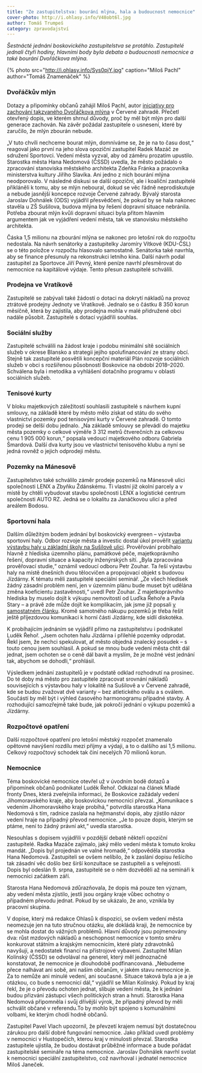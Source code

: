 ```yaml
---
title: "Ze zastupitelstva: bourání mlýna, hala a budoucnost nemocnice"
cover-photo: http://i.ohlasy.info/V48obt6l.jpg
author: Tomáš Trumpeš
category: zpravodajství
---
```


*Šestnácté jednání boskovického zastupitelstva se protáhlo. Zastupitelé jednali čtyři hodiny, hlavními body byla debata o budoucnosti nemocnice a také bourání Dvořáčkova mlýna.*

{% photo src="http://i.ohlasy.info/Sys0pjY.jpg" caption="Miloš Pachl" author="Tomáš Znamenáček" %}

### Dvořáčkův mlýn

Dotazy a připomínky občanů zahájil Miloš Pachl, autor [iniciativy pro zachování takzvaného Dvořáčkova mlýna](http://www.ohlasy.info/clanky/2017/09/dvorackuv-mlyn.html) v Červené zahradě. Přečetl otevřený dopis, ve kterém shrnul důvody, proč by měl být mlýn pro další generace zachován. Na závěr požádal zastupitele o usnesení, které by zaručilo, že mlýn zbourán nebude.

„V tuto chvíli nechceme bourat mlýn, domníváme se, že je na to času dost,“ reagoval jako první na jeho slova opoziční zastupitel Radek Mazáč ze sdružení Sportovci. Vedení města vyzval, aby od záměru prozatím upustilo. Starostka města Hana Nedomová (ČSSD) uvedla, že město požádalo o zpracování stanoviska městského architekta Zdeňka Fránka a pracovníka ministerstva kultury Jiřího Slavíka. Ani jedno z nich bourání mlýna neodporovalo. V následné diskusi se další opoziční, ale i koaliční zastupitelé přikláněli k tomu, aby se mlýn neboural, dokud se věc řádně neprodiskutuje a nebude jasnější koncepce rozvoje Červené zahrady. Bývalý starosta Jaroslav Dohnálek (ODS) vyjádřil přesvědčení, že pokud by se hala nakonec stavěla u ZŠ Sušilova, budova mlýna by řešení dopravní situace nebránila. Potřeba zbourat mlýn kvůli dopravní situaci byla přitom hlavním argumentem jak ve vyjádření vedení města, tak ve stanovisku městského architekta.

Čáska 1,5 milionu na zbourání mlýna se nakonec pro letošní rok do rozpočtu nedostala. Na návrh senátorky a zastupitelky Jaromíry Vítkové (KDU-ČSL) se o této položce v rozpočtu hlasovalo samostatně. Senátorka také navrhla, aby se finance přesunuly na rekonstrukci letního kina. Další návrh podal zastupitel za Sportovce Jiří Pevný, které peníze navrhl přesměrovat do nemocnice na kapitálové výdaje. Tento přesun zastupitelé schválili.

### Prodejna ve Vratíkově

Zastupitelé se zabývali také žádostí o dotaci na dokrytí nákladů na provoz ztrátové prodejny Jednoty ve Vratíkově. Jednalo se o částku 8 350 korun měsíčně, která by zajistila, aby prodejna mohla v malé přidružené obci nadále působit. Zastupitelé s dotací vyjádřili souhlas. 

### Sociální služby

Zastupitelé schválili na žádost kraje i podobu minimální sítě sociálních služeb v okrese Blansko a strategii jejího spolufinancování ze strany obcí. Stejně tak zastupitelé posvětili koncepční materiál Plán rozvoje sociálních služeb v obci s rozšířenou působností Boskovice na období 2018–2020. Schválena byla i metodika a vyhlášení dotačního programu v oblasti sociálních služeb.

### Tenisové kurty

V bloku majetkových záležitostí souhlasili zastupitelé s návrhem kupní smlouvy, na základě které by město mělo získat od státu do svého vlastnictví pozemky pod tenisovými kurty v Červené zahradě. O tomto prodeji se delší dobu jednalo. „Na základě smlouvy se převádí do majetku města pozemky o celkové výměře 3 312 metrů čtverečních za celkovou cenu 1 905 000 korun,“ popsala vedoucí majetkového odboru Gabriela Šmardová. Další dva kurty jsou ve vlastnictví tenisového klubu a nyní se jedná rovněž o jejich odprodeji městu.

### Pozemky na Mánesově

Zastupitelstvo také schválilo záměr prodeje pozemků na Mánesově ulici společnosti LENX a Zbyňku Ždánskému. Ti vlastní již okolní parcely a v místě by chtěli vybudovat stavbu společnosti LENX a logistické centrum společnosti AUTO RZ. Jedná se o lokalitu za Janáčkovou ulicí a před areálem Bodosu.

### Sportovní hala

Dalším důležitým bodem jednání byl boskovický evergreen – výstavba sportovní haly. Odbor rozvoje města a investic dostal úkol prověřit [variantu výstavbu haly u základní školy na Sušilově ulici](http://www.ohlasy.info/clanky/2017/05/hala-susilova.html). Prověřování probíhalo hlavně z hlediska územního plánu, památkové péče, majetkoprávního řešení, dopravní situace a kapacity inženýrských sítí. „Byla zpracována prověřovací studie,“ oznámil vedoucí odboru Petr Zouhar. Ta řeší výstavbu haly na místě dnešních dvou tělocvičen a propojovací objekt s budovou Jízdárny. K tématu měli zastupitelé speciální seminář. „Ze všech hledisek žádný zásadní problém není, jen v územním plánu bude muset být udělána změna koeficientu zastavěnosti,“ uvedl Petr Zouhar. Z majetkoprávního hlediska by muselo dojít k výkupu nemovitostí od Luďka Řehoře a Pavla Stary – a právě zde může dojít ke komplikacím, jak jsme již popsali [v samostatném článku](http://www.ohlasy.info/clanky/2017/09/hala-susilova.html). Kromě samotného nákupu pozemků je třeba řešit ještě příjezdovou komunikaci k horní části Jízdárny, kde sídlí diskotéka.

K probíhajícím jednáním se vyjádřil přímo na zastupitelstvu i podnikatel Luděk Řehoř. „Jsem ochoten halu Jízdárna i přilehlé pozemky odprodat. Řekl jsem, že nechci spekulovat, ať město objedná znalecký posudek – s touto cenou jsem souhlasil. A pokud se mnou bude vedení města chtít dál jednat, jsem ochoten se o ceně dál bavit a myslím, že je možné vést jednání tak, abychom se dohodli,“ prohlásil.

Výsledkem jednání zastupitelů je v podstatě odklad rozhodnutí na prosinec. Do té doby má město pro zastupitele zpracovat srovnání nákladů souvisejících s výstavbou haly v lokalitě na Sušilově a v Červené zahradě, kde se budou zvažovat dvě varianty – bez atletického oválu a s oválem. Součástí by měl být i výhled časového harmonogramu případné stavby. A rozhodující samozřejmě také bude, jak pokročí jednání o výkupu pozemků a Jízdárny.

### Rozpočtové opatření

Další rozpočtové opatření pro letošní městský rozpočet znamenalo opětovné navýšení rozdílu mezi příjmy a výdaji, a to o dalšího asi 1,5 milionu. Celkový rozpočtový schodek tak činí necelých 70 milionů korun.

### Nemocnice

Téma boskovické nemocnice otevřel už v úvodním bodě dotazů a připomínek občanů podnikatel Luděk Řehoř. Odkázal na článek Mladé fronty Dnes, která zveřejnila informaci, že Boskovice zažádaly vedení Jihomoravského kraje, aby boskovickou nemocnici převzal. „Komunikace s vedením Jihomoravského kraje probíhá,“ potvrdila starostka Hana Nedomová s tím, radnice zaslala na hejtmanství dopis, aby zjistilo názor vedení hraje na případný převod nemocnice. „Je to pouze dopis, kterým se ptáme, není to žádný právní akt,“ uvedla starostka.

Nesouhlas s dopisem vyjádřili v pozdější debatě někteří opoziční zastupitelé. Radka Mazáče zajímalo, jaký mělo vedení města k tomuto kroku mandát. „Dopis byl projednán ve valné hromadě,“ odpověděla starostka Hana Nedomová. Zastupiteli se ovšem nelíbilo, že k zaslání dopisu řešícího tak zásadní věc došlo bez širší konzultace se zastupiteli a s veřejností. Dopis byl odeslán 9. srpna, zastupitelé se o něm dozvěděli až na semináři k nemocnici začátkem září.

Starosta Hana Nedomová zdůrazňovala, že dopis má pouze ten význam, aby vedení města zjistilo, jestli jsou orgány kraje vůbec ochotny o případném převodu jednat. Pokud by se ukázalo, že ano, vznikla by pracovní skupina.

V dopise, který má redakce Ohlasů k dispozici, se ovšem vedení města neomezuje jen na tuto stručnou otázku, ale dokládá kraji, že nemocnice by se mohla dostat do vážných problémů. Hlavní důvody jsou pojmenovány dva: růst mzdových nákladů a neschopnost nemocnice v tomto směru konkurovat státním a krajským nemocnicím, které platy zdravotníků navyšují, a nedostatek financí na přístrojové vybavení. Zastupitel Milan Kolínský (ČSSD) se odvolával na generel, který měl jednoznačně konstatovat, že nemocnice je dlouhodobě podfinancovaná. „Nebudeme přece nalhávat ani sobě, ani našim občanům, v jakém stavu nemocnice je. Za to nemůže ani minulé vedení, ani současné. Situace taková byla a je a je otázkou, co bude s nemocnicí dál,“ vyjádřil se Milan Kolínský. Pokud by kraj řekl, že je o převodu ochoten jednat, slibuje vedení města, že k jednání budou přizváni zástupci všech politických stran a hnutí. Starostka Hana Nedomová připomněla i svůj dřívější výrok, že případný převod by měli schválit občané v referendu.To by mohlo být spojeno s komunálními volbami, ke kterým chodí hodně občanů.

Zastupitel Pavel Vlach upozornil, že převzetí krajem nemusí být dostatečnou zárukou pro další dobré fungování nemocnice. Jako příklad uvedl problémy v nemocnici v Hustopečích, kterou kraj v minulosti převzal. Starostka zastupitele ujistila, že budou dostávat průběžné informace a bude pořádat zastupitelské semináře na téma nemocnice. Jaroslav Dohnálek navrhl svolat k nemocnici speciální zastupitelstvo, což navrhoval i jednatel nemocnice Miloš Janeček.
